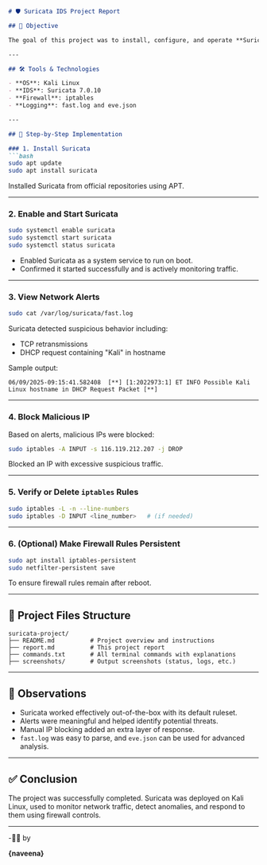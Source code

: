 ````markdown
# 🛡️ Suricata IDS Project Report

## 🎯 Objective

The goal of this project was to install, configure, and operate **Suricata**, an open-source **Network Intrusion Detection System (NIDS)**, on **Kali Linux** to monitor and respond to suspicious network activity.

---

## 🛠️ Tools & Technologies

- **OS**: Kali Linux
- **IDS**: Suricata 7.0.10
- **Firewall**: iptables
- **Logging**: fast.log and eve.json

---

## 🔧 Step-by-Step Implementation

### 1. Install Suricata
```bash
sudo apt update
sudo apt install suricata
````

Installed Suricata from official repositories using APT.

---

### 2. Enable and Start Suricata

```bash
sudo systemctl enable suricata
sudo systemctl start suricata
sudo systemctl status suricata
```

* Enabled Suricata as a system service to run on boot.
* Confirmed it started successfully and is actively monitoring traffic.

---

### 3. View Network Alerts

```bash
sudo cat /var/log/suricata/fast.log
```

Suricata detected suspicious behavior including:

* TCP retransmissions
* DHCP request containing "Kali" in hostname

Sample output:

```
06/09/2025-09:15:41.582408  [**] [1:2022973:1] ET INFO Possible Kali Linux hostname in DHCP Request Packet [**]
```

---

### 4. Block Malicious IP

Based on alerts, malicious IPs were blocked:

```bash
sudo iptables -A INPUT -s 116.119.212.207 -j DROP
```

Blocked an IP with excessive suspicious traffic.

---

### 5. Verify or Delete `iptables` Rules

```bash
sudo iptables -L -n --line-numbers
sudo iptables -D INPUT <line_number>   # (if needed)
```

---

### 6. (Optional) Make Firewall Rules Persistent

```bash
sudo apt install iptables-persistent
sudo netfilter-persistent save
```

To ensure firewall rules remain after reboot.

---

## 📂 Project Files Structure

```
suricata-project/
├── README.md          # Project overview and instructions
├── report.md          # This project report
├── commands.txt       # All terminal commands with explanations
├── screenshots/       # Output screenshots (status, logs, etc.)
```

---

## 📌 Observations

* Suricata worked effectively out-of-the-box with its default ruleset.
* Alerts were meaningful and helped identify potential threats.
* Manual IP blocking added an extra layer of response.
* `fast.log` was easy to parse, and `eve.json` can be used for advanced analysis.

---

## ✅ Conclusion

The project was successfully completed. Suricata was deployed on Kali Linux, used to monitor network traffic, detect anomalies, and respond to them using firewall controls.

---

 -👨‍💻 by

**\{naveena}**
